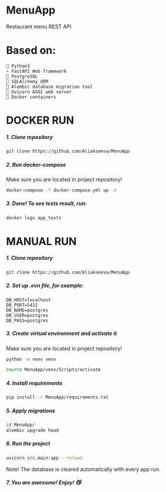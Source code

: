 # MenuApp
Restaurant menu REST API


# Based on:
```
🐍 Python3
⚡ FastAPI Web framework
🐘 PostgreSQL
📜 SQLAlchemy ORM
📝 Alembic database migration tool
🦄 Uvicorn ASGI web server
🐳 Docker containers
```

# DOCKER RUN


##### 1. Clone repository

```bash
git clone https://github.com/Aliakseeva/MenuApp
```

##### 2. Run docker-compose

Make sure you are located in project repository!

```bash
docker-compose -f docker-compose.yml up -d
```

##### 3. Done! To see tests result, run:

```bash
docker logs app_tests
```

# MANUAL RUN


##### 1. Clone repository

```bash
git clone https://github.com/Aliakseeva/MenuApp
```

##### 2. Set up .evn file, for example:

```text
DB_HOST=localhost
DB_PORT=5432
DB_NAME=postgres
DB_USER=postgres
DB_PASS=postgres
```

##### 3. Create virtual environment and activate it

Make sure you are located in project repository!

```bash
python -m venv venv
```
```bash
source MenuApp/venv/Scripts/activate
``` 

##### 4. Install requirements

```bash
pip install -r MenuApp/requirements.txt
```

##### 5. Apply migrations

```bash
cd MenuApp/
alembic upgrade head
```

##### 6. Run the project

```bash
uvicorn src.main:app --reload
```

Note! The database is cleared automatically with every app run.

##### 7. You are awesome! Enjoy! 😼

